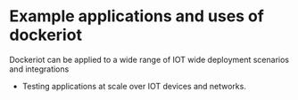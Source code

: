 # Example applications and uses of dockeriot

Dockeriot can be applied to a wide range of IOT wide deployment scenarios and integrations 

* Testing applications at scale over IOT devices and networks.  

